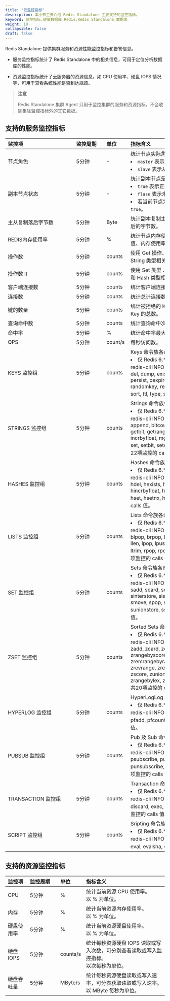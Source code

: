 ```yaml
---
title: "云监控指标"
description: 本小节主要介绍 Redis Standalone 主要支持的监控指标。 
keyword: 监控指标,键值数据库,Redis,Redis Standalone,数据库
weight: 10
collapsible: false
draft: false
---
```


Redis Standalone 提供集群服务和资源性能监控指标和告警信息。

- 服务监控指标统计了 Redis Standalone 中的相关信息，可用于定位分析数据库的性能。

- 资源监控指标统计了云服务器的资源信息，如 CPU 使用率、硬盘 IOPS 情况等，可用于查看系统性能是否到达瓶颈。

> **注意**
> 
> Redis Standalone 集群 Agent 只用于监控集群的服务和资源指标，不会收除集除监控指标外的其它数据。

## 支持的服务监控指标

| <span style="display:inline-block;width:200px">监控项</span> | <span style="display:inline-block;width:80px">监控周期</span> | <span style="display:inline-block;width:60px">单位</span> | <span style="display:inline-block;width:320px">指标含义</span> |
| :----------------------------------------------------------- | :----------------------------------------------------------- | :-------------------------------------------------------- | :----------------------------------------------------------- |
| 节点角色                                                     | 5分钟                                                        | -                                                         | 统计节点实际角色变化情况。<li>`master` 表示主节点。<li>`slave` 表示从节点/副本。 |
| 副本节点状态                                                 | 5分钟                                                        | -                                                         | 统计副本节点是否指向预期的主节点。<li>`true` 表示正确指向。<li>`flase` 表示未正确指向。<li>若当前节点为主节点，则统计值应永远为 `true`。 |
| 主从复制落后字节数                                           | 5分钟                                                        | Byte                                                      | 统计副本复制主节点数据过程中，比主节点落后的字节数。         |
| REDIS内存使用率                                              | 5分钟                                                        | %                                                         | 统计节点内存使用率，包括内存使用率最大值、内存使用率最小值和内存使用率平均值。 |
| 操作数                                                       | 5分钟                                                        | counts                                                    | 使用 Get 操作、Set 操作、Key 类型及 String 类型相关命令的次数。 |
| 操作数 II                                                    | 5分钟                                                        | counts                                                    | 使用 Set 类型 、Sorted Set 类型、List 类型和 Hash 类型相关命令的次数。 |
| 客户端连接数                                                 | 5分钟                                                        | counts                                                    | 统计客户端连接数最大值、最小值及平均值。                     |
| 连接数                                                       | 5分钟                                                        | counts                                                    | 统计总计连接数。                                             |
| 键的数量                                                     | 5分钟                                                        | counts                                                    | 统计被拒绝的 Key 个数、过期的 Key 个数及 Key 的总数。        |
| 查询命中数                                                   | 5分钟                                                        | counts                                                    | 统计查询命中次数及查询未命中次数。                           |
| 命中率                                                       | 5分钟                                                        | %                                                         | 统计命中率最大值、最小值及平均值。                           |
| QPS                                                          | 5分钟                                                        | count/s                                                   | 每秒访问数。                                                 |
| KEYS 监控组                                                  | 5分钟                                                        | counts                                                    | Keys 命令族各命令操作次数。  <li>仅 Redis 6.* 版本支持该监控项。<br>redis-cli INFO Commandstats 命令中包含 del, dump, exists, expire, expireat, move, persist, pexpire, pexpireat, pttl, randomkey, rename, renamenx, restore, sort, ttl, type, scan 共18项监控的 calls 值。 |
| STRINGS 监控组                                               | 5分钟                                                        | counts                                                    | Strings 命令族各命令操作次数。 <li>仅 Redis 6.* 版本支持该监控项。<br/>redis-cli INFO Commandstats 命令中包含 append, bitcount, bitop, decr, decrby, get, getbit, getrange, getset, incr, incrby, incrbyfloat, mget, mset, msetnx, psetex, set, setbit, setex, setnx, setrange, strlen 共22项监控的 calls 值。 |
| HASHES 监控组                                                | 5分钟                                                        | counts                                                    | Hashes 命令族各命令操作次数。  <li>仅 Redis 6.* 版本支持该监控项。<br/>redis-cli INFO Commandstats 命令中包含 hdel, hexists, hget, hgetall, hincrby, hincrbyfloat, hkeys, hlen, hmget, hmset, hset, hsetnx, hvals, hscan 共14项监控的 calls 值。 |
| LISTS 监控组                                                 | 5分钟                                                        | counts                                                    | Lists 命令族各命令操作次数。    <li>仅 Redis 6.* 版本支持该监控项。<br/>redis-cli INFO Commandstats 命令中包含 blpop, brpop, brpoplpush, lindex, linsert, llen, lpop, lpush, lpushx, lrange, lrem, lset, ltrim, rpop, rpoplpush, rpush, rpushx 共17项监控的 calls 值。 |
| SET 监控组                                                   | 5分钟                                                        | counts                                                    | Sets 命令族各命令操作次数。      <li>仅 Redis 6.* 版本支持该监控项。<br/>redis-cli INFO Commandstats 命令中包含 sadd, scard, sdiff, sdiffstore, sinter, sinterstore, sismember, smembers, smove, spop, srandmember, srem, sunion, sunionstore, sscan 共15项监控的 calls 值。 |
| ZSET 监控组                                                  | 5分钟                                                        | counts                                                    | Sorted Sets 命令族各命令操作次数。 <li>仅 Redis 6.* 版本支持该监控项。<br/>redis-cli INFO Commandstats 命令中包含 zadd, zcard, zcount, zincrby, zrange, zrangebyscore, zrank, zrem, zremrangebyrank, zremrangebyscore, zrevrange, zrevrangebyscore, zrevrank, zscore, zunionstore, zinterstore, zscan, zrangebylex, zlexcount, zremrangebylex 共20项监控的 calls 值。 |
| HYPERLOG 监控组                                              | 5分钟                                                        | counts                                                    | HyperLogLog 命令族各命令操作次数。 <li>仅 Redis 6.* 版本支持该监控项。<br/>redis-cli INFO Commandstats 命令中包含 pfadd, pfcount, pfmerge 共3项监控的 calls 值。 |
| PUBSUB 监控组                                                | 5分钟                                                        | counts                                                    | Pub 及 Sub 命令族各命令操作次数。   <li>仅 Redis 6.* 版本支持该监控项。<br/>redis-cli INFO Commandstats 命令中包含 psubscribe, publish, pubsub, punsubscribe, subscribe, unsubscribe 共6项监控的 calls 值。 |
| TRANSACTION 监控组                                           | 5分钟                                                        | counts                                                    | Transaction 命令族各命令操作次数。  <li>仅 Redis 6.* 版本支持该监控项。<br/>redis-cli INFO Commandstats 命令中包含 discard, exec, multi, unwatch, watch 共5项监控的 calls 值。 |
| SCRIPT 监控组                                                | 5分钟                                                        | counts                                                    | Sripting 命令族各命令操作次数。      <li>仅 Redis 6.* 版本支持该监控项。<br/>redis-cli INFO Commandstats 命令中包含 eval, evalsha, script 共3项监控的 calls 值。 |

## 支持的资源监控指标

| 监控项 | <span style="display:inline-block;width:80px">监控周期</span> | <span style="display:inline-block;width:60px">单位</span> | 指标含义 |
|:--- |:--- |:--- |:--- |
| CPU | 5分钟 | % | 统计当前资源 CPU 使用率。<br>以 % 为单位。 |
| 内存 | 5分钟 | % | 统计当前资源内存使用率。<br>以 % 为单位。 |
| 硬盘使用率 | 5分钟 | % | 统计当前资源硬盘使用率。<br>以 % 为单位。 |
| 硬盘 IOPS | 5分钟 | counts/s | 统计每秒资源硬盘 IOPS 读取或写入次数，可分别查看读取或写入监控指标。<br>以次每秒为单位。 |
| 硬盘吞吐量 | 5分钟 | MByte/s | 统计每秒资源硬盘读取或写入速率，可分表获取读取或写入速率。<br>以 MByte 每秒为单位。 |
